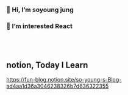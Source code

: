 ### 👋 Hi, I’m soyoung jung 
### 👀 I’m interested React
<br>
<br>

## notion, Today I Learn<br>
https://fun-blog.notion.site/so-young-s-Blog-ad4aa1d36a3046238326b7d636322355
<br>
<br>

